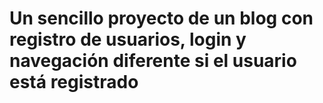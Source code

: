 # Un sencillo proyecto de un blog con registro de usuarios, login y navegación diferente si el usuario está registrado
